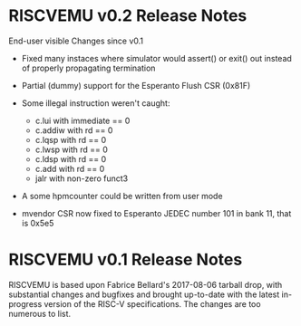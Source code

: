 RISCVEMU v0.2 Release Notes
===========================

End-user visible Changes since v0.1

* Fixed many instaces where simulator would assert() or exit() out
  instead of properly propagating termination

* Partial (dummy) support for the Esperanto Flush CSR (0x81F)

* Some illegal instruction weren't caught:

    - c.lui with immediate == 0
    - c.addiw with rd == 0
    - c.lqsp with rd == 0
    - c.lwsp with rd == 0
    - c.ldsp with rd == 0
    - c.add with rd == 0
    - jalr with non-zero funct3

* A some hpmcounter could be written from user mode

* mvendor CSR now fixed to Esperanto JEDEC number 101 in bank 11, that
  is 0x5e5


RISCVEMU v0.1 Release Notes
===========================

RISCVEMU is based upon Fabrice Bellard's 2017-08-06 tarball drop, with
substantial changes and bugfixes and brought up-to-date with the
latest in-progress version of the RISC-V specifications.  The changes
are too numerous to list.
